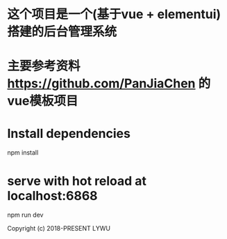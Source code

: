# 这个项目是一个(基于vue + elementui)搭建的后台管理系统
# 主要参考资料 https://github.com/PanJiaChen 的vue模板项目

# Install dependencies
npm install

# serve with hot reload at localhost:6868
npm run dev


Copyright (c) 2018-PRESENT LYWU


